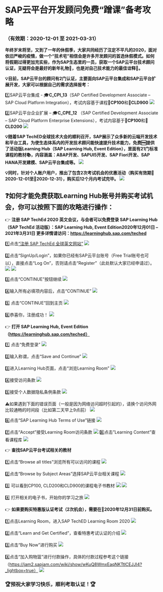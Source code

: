 # SAP云平台开发顾问免费“蹭课”备考攻略
### （有效期：2020-12-01 至 2021-03-31）

**年终岁末将至，又到了一年的休假季，大家共同经历了注定不平凡的2020，面对依旧严峻的疫情，做一个“技术宅”相信会是许多开发顾问的首选休假模式。如何将假期过得更加充实些，作为SAP生态里的一员，获取一个SAP云平台技术顾问认证，无疑将会是最好的新年礼物:gift:，也是对自己技术能力的最佳诠释:muscle:。**

**:bulb:目前，SAP云平台的顾问有2门认证，主要面向SAP云平台集成和SAP云平台扩展开发，大家可以根据自己的需求选择报考：**

:one:SAP云平台集成 - :mortar_board:**C_CPI_13**（SAP Certified Development Associate – SAP Cloud Platform Integration），考试内容基于课程:orange_book:**CP100**和:orange_book:**CLD900**
 ![](_v_images/20201224162625324_22557.png)

:two:SAP云平台企业扩展 – :mortar_board:**C_CPE_12** （SAP Certified Development Associate – SAP Cloud Platform Enterprise Extensions），考试内容基于:orange_book:**CP100**和:orange_book:**CLD200**
 ![](_v_images/20201224163058268_15200.png)

**:bulb:随着SAP TechED全球技术大会的顺利召开，SAP展示了众多新的云端开发技术和平台工具，为使生态体系内的开发技术顾问能快速提升技术能力，免费:free:提供了活动版Learning Hub（SAP Learning Hub, Event Edition），里面有21门标准课程的教材:books:，内容涵盖：ABAP开发、SAPUI5开发、SAP Fiori开发、SAP HANA开发建模、SAP云平台集成等。**
 ![](_v_images/20201224163110774_4722.png)

**:bulb:同时，针对个人账户用户，推出了包含2次考试机会的优惠活动（购买有效期:date:2020-12-01至:date:2020-12-31），购买后12个月内考试完毕。**
 ![](_v_images/20201224163128323_4264.png)



## :question:如何才能免费获取Learning Hub账号并购买考试机会，你可以按照下面的攻略进行操作：

:point_right: **注册 SAP TechEd 2020 英文会议，与会者可以免费登录 SAP Learning Hub（SAP TechEd 活动版）：SAP Learning Hub, Event Edition2020年12月01日 – 2021年3月31日 更多详情请访问：https://learninghub.sap.com/teched**

:one:点击[“注册 SAP TechEd 全球英文网站”](https://pages.sapteched.com/sap/sapteched2020/index)
![](_v_images/20201224163145545_23343.png)

:two:点击“SignUp/Login”，如果你已经有SAP云平台账号（Free Trial账号也可以），直接点击“Log On”，否则请点击“Register”（此处默认大家已经申请过）。
![](_v_images/20201224163156785_32209.png)
![](_v_images/20201224163204537_23098.png)

:three:点击“CONTINUE”按钮继续
![](_v_images/20201224163256266_22341.png)

:four:输入所有必填项内容后，点击“CONTINUE”
![](_v_images/20201224163304044_19393.png)

:five:	点击“CONTINUE”回到主页
![](_v_images/20201224163311798_1059.png)

:six:恭喜你，注册成功！
![](_v_images/20201224163318519_20335.png)

:point_right: **打开 SAP Learning Hub, Event Edition（https://learninghub.sap.com/teched）**

:one:	点击“免费登录”
![](_v_images/20201224163328674_11878.png)

:two:输入称谓，点击“Save and Continue”
![](_v_images/20201224163335719_13409.png)

:three:进入Learning Hub页面，点击“浏览Learning Room”
![](_v_images/20201224163342196_18815.png)

:four:接受访问条款
![](_v_images/20201224163348033_9702.png)

:five:接受个人数据隐私条例条款
![](_v_images/20201224163353946_19099.png)

:warning:如果遇到下面的错误页面（一般是因为网络访问超时引起的），请换个访问外网比较通畅的时间段（比如第二天早上9点前）
![](_v_images/20201224163400233_18218.png)

:six:点击“SAP Learning Hub Terms of Use”链接
![](_v_images/20201224163406257_2084.png)

:seven:点击“Accept”接受Learning Room访问条款
![](_v_images/20201224163413820_32051.png)
:eight:点击”Learning Content”查看课程库
![](_v_images/20201224163420643_8768.png)

:point_right: **查找SAP云平台考试相关的教材**

:one:点击“Browse all titles”浏览所有可以访问的课程
![](_v_images/20201224163427533_25055.png)

:two:点击“Browse by Subject Areas”选择SAP云平台相关课程
![](_v_images/20201224163434824_9309.png)

:three: 可以看到CP100, CLD200和CLD900的课程电子书教材
![](_v_images/20201224163447910_28615.png)
![](_v_images/20201224163456154_20491.png)

:four:	打开相关的电子书，开始你的学习之旅
![](_v_images/20201224163505086_13868.png)

:point_right: **如果要购买特惠版认证考试（2次机会），需要在:date:2020年12月31日前购买。**

:one:点击Learning Room，进入SAP TechED Learning Room 2020
![](_v_images/20201224163515675_17328.png)

:two:点击“Learn and Get Certified”，查看特惠考试认证的介绍
![](_v_images/20201224163522953_7515.png)

:three:点击“Buy Now”进行购买
![](_v_images/20201224163531472_993.png)

:four:点击“加入购物篮”进行付款操作，具体的付款过程参考这个链接（https://jam2.sapjam.com/wiki/show/wKuQ8WmxEaqNKTtlCEJJI4?_lightbox=true）
![](_v_images/20201224163540303_18222.png)


### :trophy:预祝大家学习快乐，顺利考取认证！:trophy:


